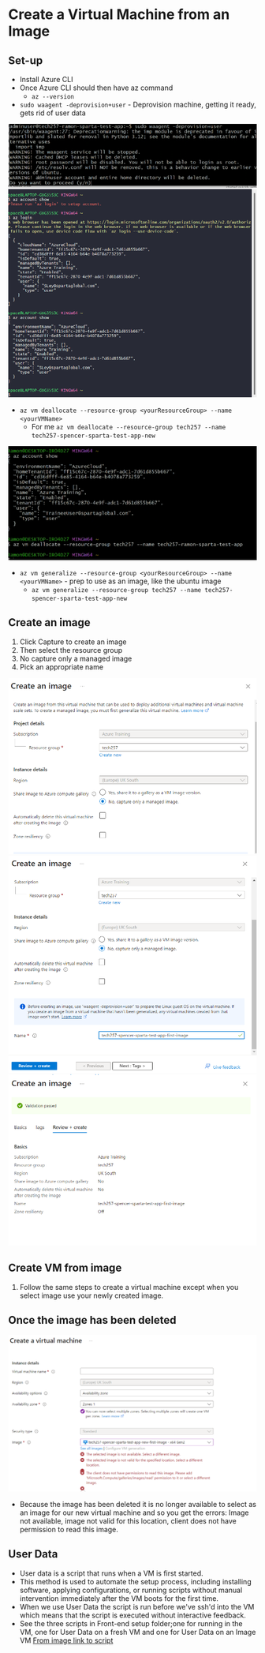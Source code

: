 # Create a Virtual Machine from an Image

## Set-up
- Install Azure CLI
- Once Azure CLI should then have az command
    - `az --version`
- `sudo waagent -deprovision+user` - Deprovision machine, getting it ready, gets rid of user data

![alt text](images/deprovision_vm.png)
![alt text](images/login_az_cli.png)

- `az vm deallocate --resource-group <yourResourceGroup> --name <yourVMName>`
    - For me `az vm deallocate --resource-group tech257 --name tech257-spencer-sparta-test-app-new`

![alt text](images/deallocate_vm.png)

- `az vm generalize --resource-group <yourResourceGroup> --name <yourVMName>` - prep to use as an image, like the ubuntu image
    - `az vm generalize --resource-group tech257 --name tech257-spencer-sparta-test-app-new`

## Create an image

1. Click Capture to create an image 
2. Then select the resource group
3. No capture only a managed image
4. Pick an appropriate name

![alt text](images/creat_image_one.png)
![alt text](images/create_image_two.png)
![alt text](images/create_image_three.png)

## Create VM from image

1. Follow the same steps to create a virtual machine except when you select image use your newly created image.


## Once the image has been deleted
![alt text](images/image_deleted.png)
- Because the image has been deleted it is no longer available to select as an image for our new virtual machine and so you get the errors: Image not available, image not valid for this location, client does not have permission to read this image.


## User Data
- User data is a script that runs when a VM is first started. 
- This method is used to automate the setup process, including installing software, applying configurations, or running scripts without manual intervention immediately after the VM boots for the first time.
- When we use User Data the script is run before we've ssh'd into the VM which means that the script is executed without interactive feedback.
- See the three scripts in Front-end setup folder;one for running in the VM, one for User Data on a fresh VM and one for User Data on an Image VM [From image link to script](front_end_setup/auto_install_from_image.sh)